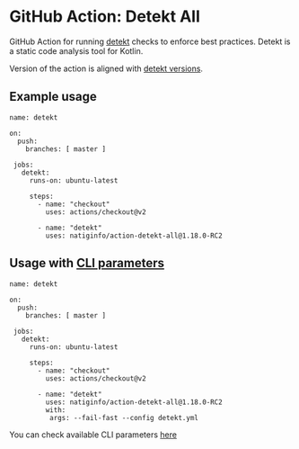 # GitHub Action: Detekt All

GitHub Action for running [detekt](https://github.com/detekt/detekt) checks to enforce best practices. Detekt is a static code analysis tool for Kotlin.

Version of the action is aligned with [detekt versions](https://github.com/detekt/detekt/releases).

## Example usage

```
name: detekt

on:
  push:
    branches: [ master ]

 jobs:
   detekt:
     runs-on: ubuntu-latest

     steps:
       - name: "checkout"
         uses: actions/checkout@v2

       - name: "detekt"
         uses: natiginfo/action-detekt-all@1.18.0-RC2
```
## Usage with [CLI parameters](https://detekt.github.io/detekt/cli.html#use-the-cli)


```
name: detekt

on:
  push:
    branches: [ master ]

 jobs:
   detekt:
     runs-on: ubuntu-latest

     steps:
       - name: "checkout"
         uses: actions/checkout@v2

       - name: "detekt"
         uses: natiginfo/action-detekt-all@1.18.0-RC2
         with:
          args: --fail-fast --config detekt.yml
```

You can check available CLI parameters [here](https://detekt.github.io/detekt/cli.html#use-the-cli)

